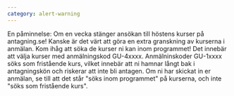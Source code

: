 ```yaml
---
category: alert-warning
---
```

En påminnelse: Om en vecka stänger ansökan till höstens kurser på antagning.se! Kanske är det värt att göra en extra granskning av kurserna i anmälan.
Kom ihåg att söka de kurser ni kan inom programmet! Det innebär att välja kurser med anmälningskod GU-4xxxx. Anmälninskoder GU-1xxxx söks som fristående kurs, vilket innebär att ni hamnar långt bak i antagningskön och riskerar att inte bli antagen. Om ni har skickat in er anmälan, se till att det står "söks inom programmet" på kurserna, och inte "söks som fristående kurs".